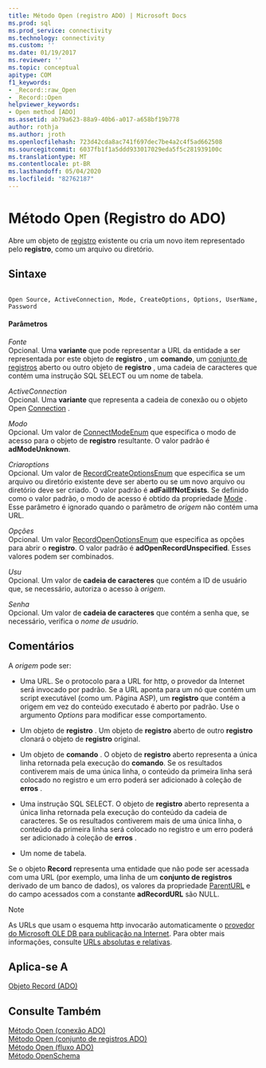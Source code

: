 ```yaml
---
title: Método Open (registro ADO) | Microsoft Docs
ms.prod: sql
ms.prod_service: connectivity
ms.technology: connectivity
ms.custom: ''
ms.date: 01/19/2017
ms.reviewer: ''
ms.topic: conceptual
apitype: COM
f1_keywords:
- _Record::raw_Open
- _Record::Open
helpviewer_keywords:
- Open method [ADO]
ms.assetid: ab79a623-88a9-40b6-a017-a658bf19b778
author: rothja
ms.author: jroth
ms.openlocfilehash: 723d42cda8ac741f697dec7be4a2c4f5ad662508
ms.sourcegitcommit: 6037fb1f1a5ddd933017029eda5f5c281939100c
ms.translationtype: MT
ms.contentlocale: pt-BR
ms.lasthandoff: 05/04/2020
ms.locfileid: "82762187"
---
```

# <a name="open-method-ado-record"></a>Método Open (Registro do ADO)
Abre um objeto de [registro](../../../ado/reference/ado-api/record-object-ado.md) existente ou cria um novo item representado pelo **registro**, como um arquivo ou diretório.  
  
## <a name="syntax"></a>Sintaxe  
  
```  
  
Open Source, ActiveConnection, Mode, CreateOptions, Options, UserName, Password  
```  
  
#### <a name="parameters"></a>Parâmetros  
 *Fonte*  
 Opcional. Uma **variante** que pode representar a URL da entidade a ser representada por este objeto de **registro** , um **comando**, um [conjunto de registros](../../../ado/reference/ado-api/recordset-object-ado.md) aberto ou outro objeto de **registro** , uma cadeia de caracteres que contém uma instrução SQL SELECT ou um nome de tabela.  
  
 *ActiveConnection*  
 Opcional. Uma **variante** que representa a cadeia de conexão ou o objeto Open [Connection](../../../ado/reference/ado-api/connection-object-ado.md) .  
  
 *Modo*  
 Opcional. Um valor de [ConnectModeEnum](../../../ado/reference/ado-api/connectmodeenum.md) que especifica o modo de acesso para o objeto de **registro** resultante. O valor padrão é **adModeUnknown**.  
  
 *Criaroptions*  
 Opcional. Um valor de [RecordCreateOptionsEnum](../../../ado/reference/ado-api/recordcreateoptionsenum.md) que especifica se um arquivo ou diretório existente deve ser aberto ou se um novo arquivo ou diretório deve ser criado. O valor padrão é **adFailIfNotExists**. Se definido como o valor padrão, o modo de acesso é obtido da propriedade [Mode](../../../ado/reference/ado-api/mode-property-ado.md) . Esse parâmetro é ignorado quando o parâmetro de *origem* não contém uma URL.  
  
 *Opções*  
 Opcional. Um valor [RecordOpenOptionsEnum](../../../ado/reference/ado-api/recordopenoptionsenum.md) que especifica as opções para abrir o **registro**. O valor padrão é **adOpenRecordUnspecified**. Esses valores podem ser combinados.  
  
 *Usu*  
 Opcional. Um valor de **cadeia de caracteres** que contém a ID de usuário que, se necessário, autoriza o acesso à *origem*.  
  
 *Senha*  
 Opcional. Um valor de **cadeia de caracteres** que contém a senha que, se necessário, verifica o *nome de usuário*.  
  
## <a name="remarks"></a>Comentários  
 A *origem* pode ser:  
  
-   Uma URL. Se o protocolo para a URL for http, o provedor da Internet será invocado por padrão. Se a URL aponta para um nó que contém um script executável (como um. Página ASP), um **registro** que contém a origem em vez do conteúdo executado é aberto por padrão. Use o argumento *Options* para modificar esse comportamento.  
  
-   Um objeto de **registro** . Um objeto de **registro** aberto de outro **registro** clonará o objeto de **registro** original.  
  
-   Um objeto de **comando** . O objeto de **registro** aberto representa a única linha retornada pela execução do **comando**. Se os resultados contiverem mais de uma única linha, o conteúdo da primeira linha será colocado no registro e um erro poderá ser adicionado à coleção de **erros** .  
  
-   Uma instrução SQL SELECT. O objeto de **registro** aberto representa a única linha retornada pela execução do conteúdo da cadeia de caracteres. Se os resultados contiverem mais de uma única linha, o conteúdo da primeira linha será colocado no registro e um erro poderá ser adicionado à coleção de **erros** .  
  
-   Um nome de tabela.  
  
 Se o objeto **Record** representa uma entidade que não pode ser acessada com uma URL (por exemplo, uma linha de um **conjunto de registros** derivado de um banco de dados), os valores da propriedade [ParentURL](../../../ado/reference/ado-api/parenturl-property-ado.md) e do campo acessados com a constante **adRecordURL** são NULL.  
  
> [!NOTE]
>  As URLs que usam o esquema http invocarão automaticamente o [provedor do Microsoft OLE DB para publicação na Internet](../../../ado/guide/appendixes/microsoft-ole-db-provider-for-internet-publishing.md). Para obter mais informações, consulte [URLs absolutas e relativas](../../../ado/guide/data/absolute-and-relative-urls.md).  
  
## <a name="applies-to"></a>Aplica-se A  
 [Objeto Record (ADO)](../../../ado/reference/ado-api/record-object-ado.md)  
  
## <a name="see-also"></a>Consulte Também  
 [Método Open (conexão ADO)](../../../ado/reference/ado-api/open-method-ado-connection.md)   
 [Método Open (conjunto de registros ADO)](../../../ado/reference/ado-api/open-method-ado-recordset.md)   
 [Método Open (fluxo ADO)](../../../ado/reference/ado-api/open-method-ado-stream.md)   
 [Método OpenSchema](../../../ado/reference/ado-api/openschema-method.md)
